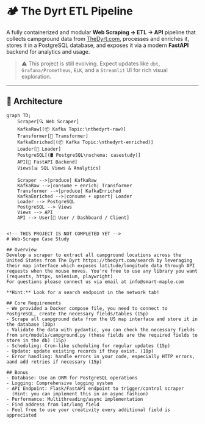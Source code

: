# 🏕️ The Dyrt ETL Pipeline

A fully containerized and modular **Web Scraping → ETL → API** pipeline that collects campground data from [TheDyrt.com](https://thedyrt.com), processes and enriches it, stores it in a PostgreSQL database, and exposes it via a modern **FastAPI** backend for analytics and usage.

> ⚠️ This project is still evolving. Expect updates like `dbt`, `Grafana/Prometheus`, `ELK`, and a `Streamlit` UI for rich visual exploration.

---

## 📐 Architecture

```mermaid
graph TD;
    Scraper[🔍 Web Scraper]
    KafkaRaw[(📦 Kafka Topic:\nthedyrt-raw)]
    Transformer[🧠 Transformer]
    KafkaEnriched[(📦 Kafka Topic:\nthedyrt-enriched)]
    Loader[💾 Loader]
    PostgreSQL[(🛢️ PostgreSQL\nschema: casestudy)]
    API[🚀 FastAPI Backend]
    Views[📊 SQL Views & Analytics]

    Scraper -->|produce| KafkaRaw
    KafkaRaw -->|consume + enrich| Transformer
    Transformer -->|produce| KafkaEnriched
    KafkaEnriched -->|consume + upsert| Loader
    Loader --> PostgreSQL
    PostgreSQL --> Views
    Views --> API
    API --> User[🧑 User / Dashboard / Client]


<!-- THIS PROJECT IS NOT COMPLETED YET -->
# Web-Scrape Case Study

## Overview
Develop a scraper to extract all campground locations across the United States from The Dyrt https://thedyrt.com/search by leveraging their map interface which exposes latitude/longitude data through API requests when the mouse moves. You're free to use any library you want (requests, httpx, selenium, playwright)
For questions please connect us via email at info@smart-maple.com

**Hint:** Look for a search endpoint in the network tab!

## Core Requirements
- We provided a Docker compose file, you need to connect to PostgreSQL, create the necessary fields/tables (15p)
- Scrape all campground data from the US map interface and store it in the database (30p)
- Validate the data with pydantic, you can check the necessary fields from src/models/campground.py (these fields are the required fields to store in the db) (15p)
- Scheduling: Cron-like scheduling for regular updates (15p)
- Update: update existing records if they exist. (10p)
- Error handling: handle errors in your code, especially HTTP errors, aand add retries if necessary (15p)

## Bonus
- Database: Use an ORM for PostgreSQL operations
- Logging: Comprehensive logging system
- API Endpoint: Flask/FastAPI endpoint to trigger/control scraper 
  (Hint: you can implement this in an async fashion)
- Performance: Multithreading/async implementation
- Find address from lat/long field
- Feel free to use your creativity every additional field is appreciated

